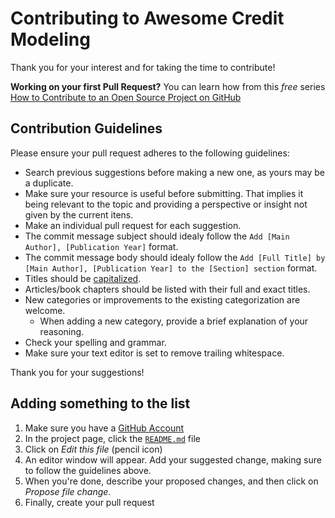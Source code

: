 # Contributing to Awesome Credit Modeling

Thank you for your interest and for taking the time to contribute!

**Working on your first Pull Request?** You can learn how from this *free* series [How to Contribute to an Open Source Project on GitHub](https://egghead.io/series/how-to-contribute-to-an-open-source-project-on-github) 

## Contribution Guidelines

Please ensure your pull request adheres to the following guidelines:

- Search previous suggestions before making a new one, as yours may be a duplicate.
- Make sure your resource is useful before submitting. That implies it being relevant to the topic and providing a perspective or insight not given by the current itens.
- Make an individual pull request for each suggestion.
- The commit message subject should idealy follow the `Add [Main Author], [Publication Year]` format.  
- The commit message body should idealy follow the `Add [Full Title] by [Main Author], [Publication Year] to the [Section] section` format.
- Titles should be [capitalized](http://grammar.yourdictionary.com/capitalization/rules-for-capitalization-in-titles.html).
- Articles/book chapters should be listed with their full and exact titles.
- New categories or improvements to the existing categorization are welcome.
  - When adding a new category, provide a brief explanation of your reasoning.
- Check your spelling and grammar.
- Make sure your text editor is set to remove trailing whitespace.

Thank you for your suggestions!

## Adding something to the list

1. Make sure you have a [GitHub Account](https://github.com/join)  
2. In the project page, click the [`README.md`](README.md) file  
3. Click on *Edit this file* (pencil icon)  
4. An editor window will appear. Add your suggested change, making sure to follow the guidelines above.  
5. When you're done, describe your proposed changes, and then click on *Propose file change*.  
6. Finally, create your pull request
